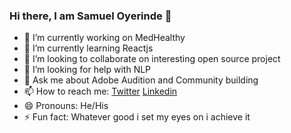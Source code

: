 ### Hi there, I am Samuel Oyerinde 👋

- 🔭 I’m currently working on MedHealthy
- 🌱 I’m currently learning Reactjs
- 👯 I’m looking to collaborate on interesting open source project
- 🤔 I’m looking for help with NLP
- 💬 Ask me about Adobe Audition and Community building
- 📫 How to reach me: [Twitter](https://twitter.com/Samueloye91) [Linkedin](https://www.linkedin.com/in/oyerinde-samuel-46a9a3186/)
- 😄 Pronouns: He/His
- ⚡ Fun fact: Whatever good i set my eyes on i achieve it
